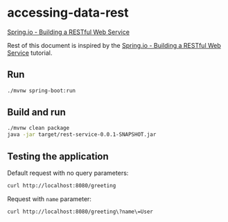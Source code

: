 # accessing-data-rest
[Spring.io - Building a RESTful Web Service](https://spring.io/guides/gs/rest-service/)

Rest of this document is inspired by the [Spring.io - Building a RESTful Web Service](https://spring.io/guides/gs/rest-service/) tutorial.

## Run

```bash
./mvnw spring-boot:run
```

## Build and run

```bash
./mvnw clean package
java -jar target/rest-service-0.0.1-SNAPSHOT.jar
```

## Testing the application

Default request with no query parameters:

```bash
curl http://localhost:8080/greeting
```

Request with `name` parameter:

```bash
curl http://localhost:8080/greeting\?name\=User
```